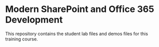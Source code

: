 # Modern SharePoint and Office 365 Development 

This repository contains the student lab files and demos files for this training course.